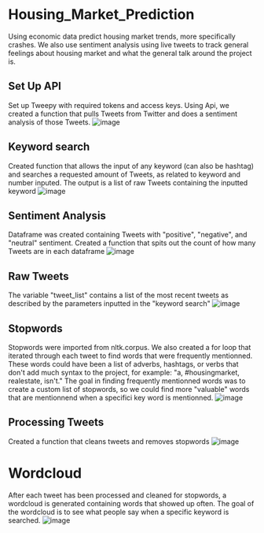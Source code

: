 # Housing_Market_Prediction
Using economic data predict housing market trends, more specifically crashes. We also use sentiment analysis using live tweets to track general feelings about housing market and what the general talk around the project is.

## Set Up API
Set up Tweepy with required tokens and access keys. Using Api, we created a function that pulls Tweets from Twitter and does a sentiment analysis of those Tweets. 
![image](https://user-images.githubusercontent.com/79224741/128447083-1a5219a8-487b-4ad1-aa8d-274aceba1b7e.png)

## Keyword search
Created function that allows the input of any keyword (can also be hashtag) and searches a requested amount of Tweets, as related to keyword and number inputed. The output is a list of raw Tweets containing the inputted keyword
![image](https://user-images.githubusercontent.com/79224741/128446635-89bed11c-6730-405c-955b-ba4ffb31f78a.png)

## Sentiment Analysis
Dataframe was created containing Tweets with "positive", "negative", and "neutral" sentiment. Created a function that spits out the count of how many Tweets are in each dataframe
![image](https://user-images.githubusercontent.com/79224741/128447909-65eabce9-8977-45e0-b0d7-452dd8b79d69.png)

## Raw Tweets
The variable "tweet_list" contains a list of the most recent tweets as described by the parameters inputted in the "keyword search"
![image](https://user-images.githubusercontent.com/79224741/128603472-0e05e889-6e52-40b3-9a78-1e0fac755956.png)

## Stopwords
Stopwords were imported from nltk.corpus. We also created a for loop that iterated through each tweet to find words that were frequently mentionned. These words could have been a list of adverbs, hashtags, or verbs that don't add much syntax to the project, for example: "a, #housingmarket, realestate, isn't." The goal in finding frequently mentionned words was to create a custom list of stopwords, so we could find more "valuable" words that are mentionnend when a specifici key word is mentionned.
![image](https://user-images.githubusercontent.com/79224741/128603651-793c7d3e-242a-406f-8785-3f292421a757.png)


## Processing Tweets
Created a function that cleans tweets and removes stopwords
![image](https://user-images.githubusercontent.com/79224741/128603706-cf6b9d12-49c0-4870-b5ae-75f8b68b39ed.png)


# Wordcloud
After each tweet has been processed and cleaned for stopwords, a wordcloud is generated containing words that showed up often. The goal of the wordcloud is to see what people say when a specific keyword is searched. 
![image](https://user-images.githubusercontent.com/79224741/128603774-fffd84fc-3d0a-40ff-a03b-c432531f670c.png)
